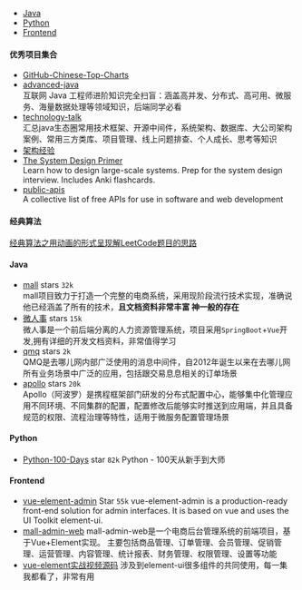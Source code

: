- [Java](#Java)
- [Python](#Python)
- [Frontend](#Frontend)

#### 优秀项目集合
- [GitHub-Chinese-Top-Charts](https://github.com/kon9chunkit/GitHub-Chinese-Top-Charts#Python)   
- [advanced-java](https://github.com/doocs/advanced-java)    
   互联网 Java 工程师进阶知识完全扫盲：涵盖高并发、分布式、高可用、微服务、海量数据处理等领域知识，后端同学必看
- [technology-talk](https://github.com/aalansehaiyang/technology-talk)       
汇总java生态圈常用技术框架、开源中间件，系统架构、数据库、大公司架构案例、常用三方类库、项目管理、线上问题排查、个人成长、思考等知识
- [架构经验](https://github.com/aalansehaiyang/technology-talk/blob/master/system-architecture/architecture-experience.md)
- [The System Design Primer](https://github.com/donnemartin/system-design-primer)  
Learn how to design large-scale systems. Prep for the system design interview. Includes Anki flashcards.
- [public-apis](https://github.com/public-apis/public-apis)   
A collective list of free APIs for use in software and web development
#### 经典算法
[经典算法之用动画的形式呈现解LeetCode题目的思路](https://github.com/MisterBooo/LeetCodeAnimation)


#### Java
- [mall](https://github.com/macrozheng/mall) stars `32k`   
  mall项目致力于打造一个完整的电商系统，采用现阶段流行技术实现，准确说他已经涵盖了所有的技术，**且文档资料非常丰富 神一般的存在**
- [微人事](https://github.com/lenve/vhr)   stars `15k`   
  微人事是一个前后端分离的人力资源管理系统，项目采用`SpringBoot`+`Vue`开发,拥有详细的开发文档资料，非常值得学习
- [qmq](https://github.com/qunarcorp/qmq) stars `2k`   
  QMQ是去哪儿网内部广泛使用的消息中间件，自2012年诞生以来在去哪儿网所有业务场景中广泛的应用，包括跟交易息息相关的订单场景
- [apollo](https://github.com/ctripcorp/apollo) stars `20k`   
  Apollo（阿波罗）是携程框架部门研发的分布式配置中心，能够集中化管理应用不同环境、不同集群的配置，配置修改后能够实时推送到应用端，并且具备规范的权限、流程治理等特性，适用于微服务配置管理场景

#### Python
- [Python-100-Days](https://github.com/jackfrued/Python-100-Days) star `82k`
   Python - 100天从新手到大师

#### Frontend
- [vue-element-admin](https://github.com/PanJiaChen/vue-element-admin)  Star `55k`
  vue-element-admin is a production-ready front-end solution for admin interfaces. It is based on vue and uses the UI Toolkit element-ui.
- [mall-admin-web](https://github.com/macrozheng/mall-admin-web)
   mall-admin-web是一个电商后台管理系统的前端项目，基于Vue+Element实现。 主要包括商品管理、订单管理、会员管理、促销管理、运营管理、内容管理、统计报表、财务管理、权限管理、设置等功能
- [vue-element实战视频源码](https://gitee.com/wBekvam/vue-shop-admin)
   涉及到element-ui很多组件的共同使用，每一集我都看了，非常有用
   

